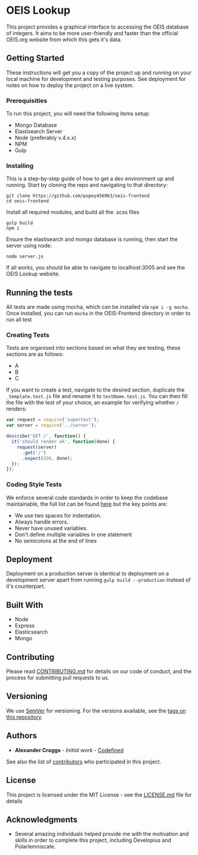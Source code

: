 # OEIS Lookup

This project provides a graphical interface to accessing the OEIS database of integers.  It aims to be more user-friendly and faster than the official OEIS.org website from which this gets it's data.

## Getting Started

These instructions will get you a copy of the project up and running on your local machine for development and testing purposes. See deployment for notes on how to deploy the project on a live system.

### Prerequisities

To run this project, you will need the following items setup:

- Mongo Database
- Elastisearch Server
- Node (preferably v.4.x.x)
- NPM
- Gulp


### Installing

This is a step-by-step guide of how to get a dev environment up and running.  Start by cloning the repo and navigating to that directory:

```
git clone https://github.com/popey456963/oeis-frontend
cd oeis-frontend
```

Install all required modules, and build all the .scss files

```
gulp build
npm i
```

Ensure the elastisearch and mongo database is running, then start the server using node:

```
node server.js
```

If all works, you should be able to navigate to localhost:3005 and see the OEIS Lookup website.

## Running the tests

All tests are made using mocha, which can be installed via `npm i -g mocha`.  Once installed, you can run `mocha` in the OEIS-Frontend directory in order to run all test

### Creating Tests

Tests are organised into sections based on what they are testing, these sections are as follows:

- A
- B
- C

If you want to create a test, navigate to the desired section, duplicate the `_template.test.js` file and rename it to `testName.test.js`.  You can then fill the file with the test of your choice, an example for verifying whether `/` renders:

```javascript
var request = require('supertest');
var server = require('../server');

describe('GET /', function() {
  it('should render ok', function(done) {
    request(server)
      .get('/')
      .expect(200, done);
  });
});
```

### Coding Style Tests

We enforce several code standards in order to keep the codebase maintainable, the full list can be found [here](http://standardjs.com/rules.html) but the key points are:

- We use two spaces for indentation.
- Always handle errors.
- Never have unused variables.
- Don't define multiple variables in one statement
- No semicolons at the end of lines

## Deployment

Deployment on a production server is identical to deployment on a development server apart from running `gulp build --production` instead of it's counterpart.

## Built With

* Node
* Express
* Elasticsearch
* Mongo

## Contributing

Please read [CONTRIBUTING.md](CONTRIBUTING.md) for details on our code of conduct, and the process for submitting pull requests to us.

## Versioning

We use [SemVer](http://semver.org/) for versioning. For the versions available, see the [tags on this repository](https://github.com/your/project/tags). 

## Authors

* **Alexander Craggs** - *Initial work* - [Codefined](http://codefined.xyz)

See also the list of [contributors](https://github.com/popey456963/oeis-frontend/contributors) who participated in this project.

## License

This project is licensed under the MIT License - see the [LICENSE.md](LICENSE.md) file for details

## Acknowledgments

* Several amazing individuals helped provide me with the motivation and skills in order to complete this project, including Developius and Polarlemniscate.
